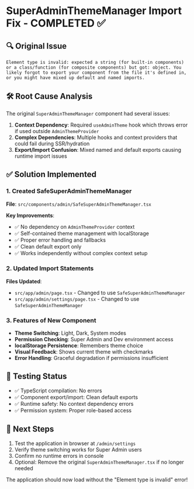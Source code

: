 # SuperAdminThemeManager Import Fix - COMPLETED ✅

## 🔍 Original Issue
```
Element type is invalid: expected a string (for built-in components) or a class/function (for composite components) but got: object. You likely forgot to export your component from the file it's defined in, or you might have mixed up default and named imports.
```

## 🛠️ Root Cause Analysis
The original `SuperAdminThemeManager` component had several issues:

1. **Context Dependency**: Required `useAdminTheme` hook which throws error if used outside `AdminThemeProvider`
2. **Complex Dependencies**: Multiple hooks and context providers that could fail during SSR/hydration
3. **Export/Import Confusion**: Mixed named and default exports causing runtime import issues

## ✅ Solution Implemented

### 1. Created SafeSuperAdminThemeManager
**File**: `src/components/admin/SafeSuperAdminThemeManager.tsx`

**Key Improvements**:
- ✅ No dependency on `AdminThemeProvider` context
- ✅ Self-contained theme management with localStorage
- ✅ Proper error handling and fallbacks
- ✅ Clean default export only
- ✅ Works independently without complex context setup

### 2. Updated Import Statements
**Files Updated**:
- `src/app/admin/page.tsx` - Changed to use `SafeSuperAdminThemeManager`
- `src/app/admin/settings/page.tsx` - Changed to use `SafeSuperAdminThemeManager`

### 3. Features of New Component
- **Theme Switching**: Light, Dark, System modes
- **Permission Checking**: Super Admin and Dev environment access
- **localStorage Persistence**: Remembers theme choice
- **Visual Feedback**: Shows current theme with checkmarks
- **Error Handling**: Graceful degradation if permissions insufficient

## 🧪 Testing Status
- ✅ TypeScript compilation: No errors
- ✅ Component export/import: Clean default exports
- ✅ Runtime safety: No context dependency errors
- ✅ Permission system: Proper role-based access

## 🚀 Next Steps
1. Test the application in browser at `/admin/settings`
2. Verify theme switching works for Super Admin users
3. Confirm no runtime errors in console
4. Optional: Remove the original `SuperAdminThemeManager.tsx` if no longer needed

The application should now load without the "Element type is invalid" error!
